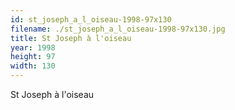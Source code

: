 ```yaml
---
id: st_joseph_a_l_oiseau-1998-97x130
filename: ./st_joseph_a_l_oiseau-1998-97x130.jpg
title: St Joseph à l'oiseau
year: 1998
height: 97
width: 130
---
```


St Joseph à l'oiseau
